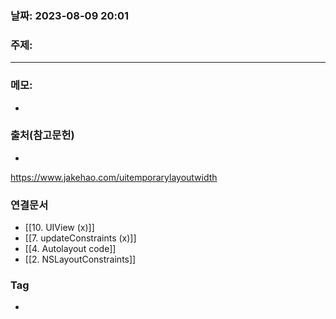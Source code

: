 ### 날짜: 2023-08-09 20:01

### 주제: 
---
### 메모: 
- 

### 출처(참고문헌) 
- 
https://www.jakehao.com/uitemporarylayoutwidth
### 연결문서 
- [[10. UIView (x)]]
- [[7. updateConstraints (x)]]
- [[4. Autolayout code]]
- [[2. NSLayoutConstraints]]

### Tag
- 